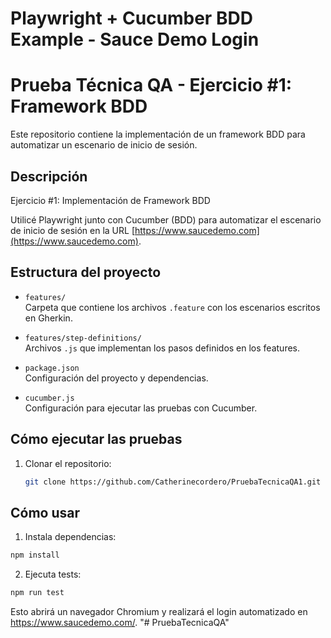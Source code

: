 # Playwright + Cucumber BDD Example - Sauce Demo Login
# Prueba Técnica QA - Ejercicio #1: Framework BDD

Este repositorio contiene la implementación de un framework BDD para automatizar un escenario de inicio de sesión.

## Descripción

Ejercicio #1: Implementación de Framework BDD

Utilicé Playwright junto con Cucumber (BDD) para automatizar el escenario de inicio de sesión en la URL [https://www.saucedemo.com](https://www.saucedemo.com).

## Estructura del proyecto

- `features/`  
  Carpeta que contiene los archivos `.feature` con los escenarios escritos en Gherkin.

- `features/step-definitions/`  
  Archivos `.js` que implementan los pasos definidos en los features.

- `package.json`  
  Configuración del proyecto y dependencias.

- `cucumber.js`  
  Configuración para ejecutar las pruebas con Cucumber.

## Cómo ejecutar las pruebas

1. Clonar el repositorio:

   ```bash
   git clone https://github.com/Catherinecordero/PruebaTecnicaQA1.git


## Cómo usar

1. Instala dependencias:

```bash
npm install
```

2. Ejecuta tests:

```bash
npm run test
```

Esto abrirá un navegador Chromium y realizará el login automatizado en https://www.saucedemo.com/.
"# PruebaTecnicaQA" 
